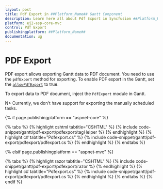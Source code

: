 ```yaml
---
layout: post
title: Pdf Export in ##Platform_Name## Gantt Component
description: Learn here all about Pdf Export in Syncfusion ##Platform_Name## Gantt component of Syncfusion Essential JS 2 and more.
platform: ej2-asp-core-mvc
control: Pdf Export
publishingplatform: ##Platform_Name##
documentation: ug
---
```



# PDF Export

PDF export allows exporting Gantt data to PDF document. You need to use the `pdfExport` method for exporting. To enable PDF export in the Gantt, set the [`allowPdfExport`](https://help.syncfusion.com/cr/aspnetcore-js2/Syncfusion.EJ2.Gantt.Gantt.html#Syncfusion_EJ2_Gantt_Gantt_AllowPdfExport) to true.

To export data to PDF document, inject the `PdfExport` module in Gantt.

N> Currently, we don't have support for exporting the manually scheduled tasks.

{% if page.publishingplatform == "aspnet-core" %}

{% tabs %}
{% highlight cshtml tabtitle="CSHTML" %}
{% include code-snippet/gantt/pdf-export/pdfexport/tagHelper %}
{% endhighlight %}
{% highlight c# tabtitle="Pdfexport.cs" %}
{% include code-snippet/gantt/pdf-export/pdfexport/pdfexport.cs %}
{% endhighlight %}
{% endtabs %}

{% elsif page.publishingplatform == "aspnet-mvc" %}

{% tabs %}
{% highlight razor tabtitle="CSHTML" %}
{% include code-snippet/gantt/pdf-export/pdfexport/razor %}
{% endhighlight %}
{% highlight c# tabtitle="Pdfexport.cs" %}
{% include code-snippet/gantt/pdf-export/pdfexport/pdfexport.cs %}
{% endhighlight %}
{% endtabs %}
{% endif %}